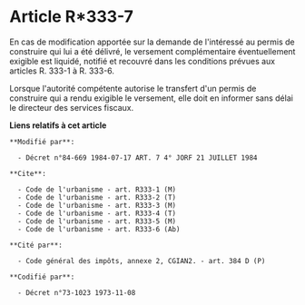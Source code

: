 # Article R*333-7

En cas de modification apportée sur la demande de l'intéressé au permis de construire qui lui a été délivré, le versement
complémentaire éventuellement exigible est liquidé, notifié et recouvré dans les conditions prévues aux articles R. 333-1 à
R. 333-6.

Lorsque l'autorité compétente autorise le transfert d'un permis de construire qui a rendu exigible le versement, elle doit en
informer sans délai le directeur des services fiscaux.

**Liens relatifs à cet article**

	**Modifié par**:

	  - Décret n°84-669 1984-07-17 ART. 7 4° JORF 21 JUILLET 1984

	**Cite**:

	  - Code de l'urbanisme - art. R333-1 (M)
	  - Code de l'urbanisme - art. R333-2 (T)
	  - Code de l'urbanisme - art. R333-3 (M)
	  - Code de l'urbanisme - art. R333-4 (T)
	  - Code de l'urbanisme - art. R333-5 (M)
	  - Code de l'urbanisme - art. R333-6 (Ab)

	**Cité par**:

	  - Code général des impôts, annexe 2, CGIAN2. - art. 384 D (P)

	**Codifié par**:

	  - Décret n°73-1023 1973-11-08
